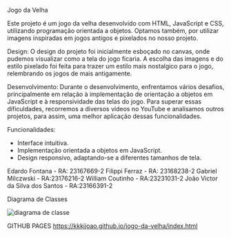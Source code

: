 Jogo da Velha 

  Este projeto é um jogo da velha desenvolvido com HTML, JavaScript e CSS, utilizando programação orientada a objetos. Optamos também, por utilizar imagens inspiradas em jogos antigos e pixelados no nosso projeto.

Design:
  O design do projeto foi inicialmente esboçado no canvas, onde pudemos visualizar como a tela do jogo ficaria. A escolha das imagens e do estilo pixelado foi feita para trazer um estilo mais nostalgico para o jogo, relembrando os jogos de mais antigamente.

Desenvolvimento:
  Durante o desenvolvimento, enfrentamos vários desafios, principalmente em relação à implementação de orientação a objetos em JavaScript e à responsividade das telas do jogo. Para superar essas dificuldades, recorremos a diversos vídeos no YouTube e analisamos outros projetos, para assim, uma melhor aplicação dessas funcionalidades.

Funcionalidades:
- Interface intuitiva.
- Implementação orientada a objetos em JavaScript.
- Design responsivo, adaptando-se a diferentes tamanhos de tela.

Edardo Fontana - RA: 23167669-2
Filippi Ferraz - RA: 23168238-2
Gabriel Milczwski - RA:23176216-2
William Coutinho - RA:23231031-2
João Victor da Silva dos Santos - RA:23166391-2

Diagrama de Classes

![diagrama de classe](https://github.com/kkkjjoao/jogo-da-velha/assets/136550473/923b740f-df61-4499-8892-ba9cb0f76915)

GITHUB PAGES
https://kkkjjoao.github.io/jogo-da-velha/index.html
